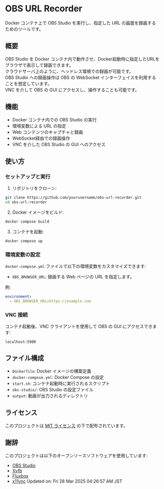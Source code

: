 # OBS URL Recorder

Docker コンテナ上で OBS Studio を実行し、指定した URL の画面を録画するためのツールです。

## 概要

OBS Studio を Docker コンテナ内で動作させ、Docker起動時に指定したURLをブラウザで表示して録画できます。  
クラウドサーバ上のように、ヘッドレス環境での録画が可能です。  
OBS Studio への録画操作は OBS の WebSocket インターフェイスを利用することを想定しています。  
VNC を介して OBS の GUI にアクセスし、操作することも可能です。  

## 機能

- Docker コンテナ内での OBS Studio の実行
- 環境変数による URL の指定
- Web コンテンツのキャプチャと録画
- WebSocket経由での録画操作
- VNC を介した OBS Studio の GUI へのアクセス

## 使い方

### セットアップと実行

1. リポジトリをクローン:

```bash
git clone https://github.com/yourusername/obs-url-recorder.git
cd obs-url-recorder
```

2. Docker イメージをビルド:

```bash
docker compose build
```

3. コンテナを起動:

```bash
docker compose up
```

### 環境変数の設定

`docker-compose.yml` ファイルで以下の環境変数をカスタマイズできます:

- `OBS_BROWSER_URL`: 録画する Web ページの URL を指定します。

例:

```yaml
environment:
  - OBS_BROWSER_URL=https://example.com
```

### VNC 接続

コンテナ起動後、VNC クライアントを使用して OBS の GUI にアクセスできます:

```
localhost:5900
```

## ファイル構成

- `Dockerfile`: Docker イメージの構築定義
- `docker-compose.yml`: Docker Compose の設定
- `start.sh`: コンテナ起動時に実行されるスクリプト
- `obs-studio/`: OBS Studio の設定ファイル
- `output`: 動画が出力されるディレクトリ 

## ライセンス

このプロジェクトは [MIT ライセンス](LICENSE) の下で配布されています。

## 謝辞

このプロジェクトは以下のオープンソースソフトウェアを使用しています:

- [OBS Studio](https://obsproject.com/)
- [Xvfb](https://www.x.org/releases/X11R7.6/doc/man/man1/Xvfb.1.xhtml)
- [Fluxbox](http://fluxbox.org/)
- [x11vnc](http://www.karlrunge.com/x11vnc/) Updated on: Fri 28 Mar 2025 04:26:57 AM JST
